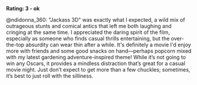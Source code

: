 **Rating: 3 - ok**

@ndidonna_360: "Jackass 3D" was exactly what I expected, a wild mix of outrageous stunts and comical antics that left me both laughing and cringing at the same time. I appreciated the daring spirit of the film, especially as someone who finds casual thrills entertaining, but the over-the-top absurdity can wear thin after a while. It's definitely a movie I'd enjoy more with friends and some good snacks on hand—perhaps popcorn mixed with my latest gardening adventure-inspired theme! While it’s not going to win any Oscars, it provides a mindless distraction that’s great for a casual movie night. Just don’t expect to get more than a few chuckles; sometimes, it’s best to just roll with the silliness.